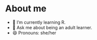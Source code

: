 # About me

- 🌱 I’m currently learning R.
- 💬 Ask me about being an adult learner.
- 😄 Pronouns: she/her
